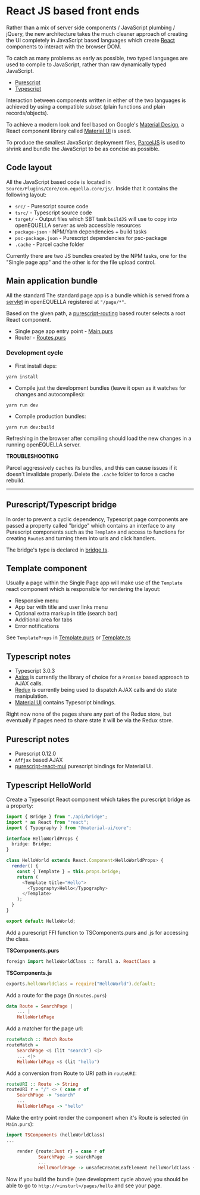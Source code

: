 # React JS based front ends

Rather than a mix of server side components / JavaScript plumbing / jQuery, the new architecture takes
the much cleaner approach of creating the UI completely in JavaScript based languages which
create [React](https://reactjs.org/) components to interact with the browser DOM.

To catch as many problems as early as possible, two typed languages are used to
compile to JavaScript, rather than raw dynamically typed JavaScript.

- [Purescript](http://www.purescript.org/)
- [Typescript](https://www.typescriptlang.org/)

Interaction between components written in either of the two languages is achieved by
using a compatible subset (plain functions and plain records/objects).

To achieve a modern look and feel based on Google's [Material Design](https://material.io/), a
React component library called [Material UI](https://material-ui.com/) is used.

To produce the smallest JavaScript deployment files, [ParcelJS](https://parceljs.org/) is used
to shrink and bundle the JavaScript to be as concise as possible.

## Code layout

All the JavaScript based code is located in `Source/Plugins/Core/com.equella.core/js/`.
Inside that it contains the following layout:

- `src/` - Purescript source code
- `tsrc/` - Typescript source code
- `target/` - Output files which SBT task `buildJS` will use to copy into openEQUELLA server as web accessible resources
- `package-json` - NPM/Yarn dependencies + build tasks
- `psc-package.json` - Purescript dependencies for psc-package
- `.cache` - Parcel cache folder

Currently there are two JS bundles created by the NPM tasks, one for the "Single page app"
and the other is for the file upload control.

## Main application bundle

All the standard The standard page app is a bundle which is served from a [servlet](../../Source/Plugins/Core/com.equella.core/scalasrc/com/tle/web/template/SinglePageApp.scala) in openEQUELLA registered at `"/page/*"`.

Based on the given path, a [purescript-routing](https://github.com/slamdata/purescript-routing)
based router selects a root React component.

- Single page app entry point - [Main.purs](../../Source/Plugins/Core/com.equella.core/js/src/MainUI/Main.purs)
- Router - [Routes.purs](../../Source/Plugins/Core/com.equella.core/js/src/MainUI/Routes.purs)

### Development cycle

- First install deps:

```
yarn install
```

- Compile just the development bundles (leave it open as it watches for changes and autocompiles):

```
yarn run dev
```

- Compile production bundles:

```
yarn run dev:build
```

Refreshing in the browser after compiling should load the new changes in a running openEQUELLA server.

**TROUBLESHOOTING**

Parcel aggressively caches its bundles, and this can cause issues if it doesn't invalidate properly. Delete the `.cache` folder to force a cache rebuild.

---

## Purescript/Typescript bridge

In order to prevent a cyclic dependency, Typescript page components are passed a property
called "bridge" which contains an interface to any Purescript components such as the `Template` and access to
functions for creating `Route`s and turning them into urls and click handlers.

The bridge's type is declared in [bridge.ts](../../Source/Plugins/Core/com.equella.core/js/tsrc/api/bridge.ts).

## Template component

Usually a page within the Single Page app will make use of the `Template` react component which is responsible for
rendering the layout:

- Responsive menu
- App bar with title and user links menu
- Optional extra markup in title (search bar)
- Additional area for tabs
- Error notifications

See `TemplateProps` in [Template.purs](../../Source/Plugins/Core/com.equella.core/js/src/MainUI/Template.purs) or [Template.ts](../../Source/Plugins/Core/com.equella.core/js/tsrc/api/Template.ts)

## Typescript notes

- Typescript 3.0.3
- [Axios](https://github.com/axios/axios) is currently the library of choice for a `Promise` based approach to AJAX calls.
- [Redux](https://redux.js.org/introduction) is currently being used to dispatch AJAX calls and do state manipulation.
- [Material UI](https://material-ui.com/) contains Typescript bindings.

Right now none of the pages share any part of the Redux store, but eventually if pages need to share state it will be via the Redux store.

## Purescript notes

- Purescript 0.12.0
- `Affjax` based AJAX
- [purescript-react-mui](https://github.com/doolse/purescript-react-mui) purescript bindings for Material UI.

## Typescript HelloWorld

Create a Typescript React component which takes the purescript bridge as a property:

```typescript
import { Bridge } from "./api/bridge";
import * as React from "react";
import { Typography } from "@material-ui/core";

interface HelloWorldProps {
  bridge: Bridge;
}

class HelloWorld extends React.Component<HelloWorldProps> {
  render() {
    const { Template } = this.props.bridge;
    return (
      <Template title="Hello">
        <Typography>Hello</Typography>
      </Template>
    );
  }
}

export default HelloWorld;
```

Add a purescript FFI function to TSComponents.purs and .js for accessing the class.

**TSComponents.purs**

```purescript
foreign import helloWorldClass :: forall a. ReactClass a
```

**TSComponents.js**

```JavaScript
exports.helloWorldClass = require("HelloWorld").default;
```

Add a route for the page (in `Routes.purs`)

```purescript
data Route = SearchPage |
    ... |
    HelloWorldPage
```

Add a matcher for the page url:

```purescript
routeMatch :: Match Route
routeMatch =
    SearchPage <$ (lit "search") <|>
    ... <|>
    HelloWorldPage <$ (lit "hello")
```

Add a conversion from Route to URI path in `routeURI`:

```purescript
routeURI :: Route -> String
routeURI r = "/" <> ( case r of
    SearchPage -> "search"
    ...
    HelloWorldPage -> "hello"
```

Make the entry point render the component when it's Route is selected (in `Main.purs`):

```purescript
import TSComponents (helloWorldClass)
...

    render {route:Just r} = case r of
            SearchPage -> searchPage
            ...
            HelloWorldPage -> unsafeCreateLeafElement helloWorldClass {bridge:tsBridge}
```

Now if you build the bundle (see development cycle above) you should be able to go to `http://<insturl>/pages/hello` and see your page.
